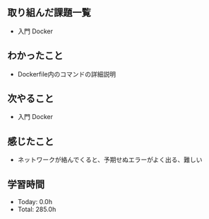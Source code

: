 ## 取り組んだ課題一覧
- 入門 Docker
## わかったこと
- Dockerfile内のコマンドの詳細説明
## 次やること
- 入門 Docker
## 感じたこと
- ネットワークが絡んでくると、予期せぬエラーがよく出る、難しい
## 学習時間
- Today: 0.0h
- Total: 285.0h
